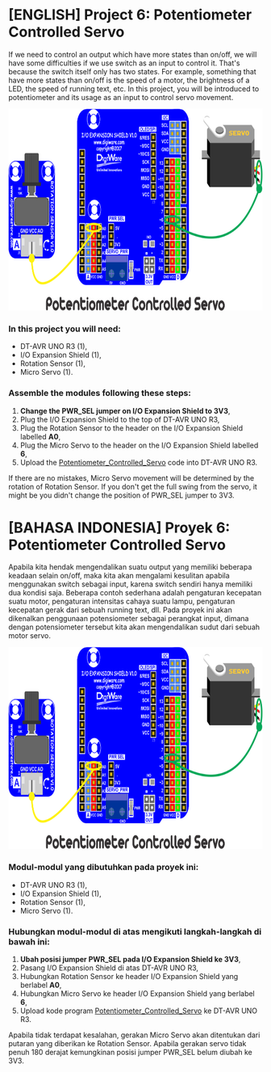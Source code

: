# [ENGLISH] Project 6: Potentiometer Controlled Servo
If we need to control an output which have more states than on/off, we will have some difficulties if we use switch as an input to control it. That's because the switch itself only has two states. For example, something that have more states than on/off is the speed of a motor, the brightness of a LED, the speed of running text, etc. In this project, you will be introduced to potentiometer and its usage as an input to control servo movement.

<img src="/images/Potentiometer_Controlled_Servo.png" height="400">

### In this project you will need:
* DT-AVR UNO R3 (1),
* I/O Expansion Shield (1),
* Rotation Sensor (1),
* Micro Servo (1).

### Assemble the modules following these steps:
1. **Change the PWR_SEL jumper on I/O Expansion Shield to 3V3**,
2. Plug the I/O Expansion Shield to the top of DT-AVR UNO R3,
3. Plug the Rotation Sensor to the header on the I/O Expansion Shield labelled **A0**,
4. Plug the Micro Servo to the header on the I/O Expansion Shield labelled **6**,
5. Upload the [Potentiometer_Controlled_Servo](/05_Potentiometer_Controlled_Servo/Potentiometer_Controlled_Servo) code into DT-AVR UNO R3.

If there are no mistakes, Micro Servo movement will be determined by the rotation of Rotation Sensor. If you don't get the full swing from the servo, it might be you didn't change the position of PWR_SEL jumper to 3V3.

# [BAHASA INDONESIA] Proyek 6: Potentiometer Controlled Servo
Apabila kita hendak mengendalikan suatu output yang memiliki beberapa keadaan selain on/off, maka kita akan mengalami kesulitan apabila menggunakan switch sebagai input, karena switch sendiri hanya memiliki dua kondisi saja. Beberapa contoh sederhana adalah pengaturan kecepatan suatu motor, pengaturan intensitas cahaya suatu lampu, pengaturan kecepatan gerak dari sebuah running text, dll.
Pada proyek ini akan dikenalkan penggunaan potensiometer sebagai perangkat input, dimana dengan potensiometer tersebut kita akan mengendalikan sudut dari sebuah motor servo.

<img src="/images/Potentiometer_Controlled_Servo.png" height="400">

### Modul-modul yang dibutuhkan pada proyek ini:
* DT-AVR UNO R3 (1),
* I/O Expansion Shield (1),
* Rotation Sensor (1),
* Micro Servo (1).

### Hubungkan modul-modul di atas mengikuti langkah-langkah di bawah ini:
1. **Ubah posisi jumper PWR_SEL pada I/O Expansion Shield ke 3V3**,
2. Pasang I/O Expansion Shield di atas DT-AVR UNO R3,
3. Hubungkan Rotation Sensor ke header I/O Expansion Shield yang berlabel **A0**,
4. Hubungkan Micro Servo ke header I/O Expansion Shield yang berlabel **6**,
5. Upload kode program [Potentiometer_Controlled_Servo](/05_Potentiometer_Controlled_Servo/Potentiometer_Controlled_Servo) ke DT-AVR UNO R3.

Apabila tidak terdapat kesalahan, gerakan Micro Servo akan ditentukan dari putaran yang diberikan ke Rotation Sensor. Apabila gerakan servo tidak penuh 180 derajat kemungkinan posisi jumper PWR_SEL belum diubah ke 3V3.
